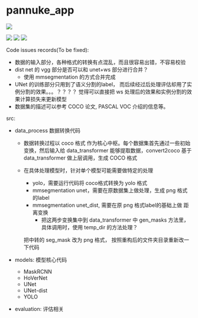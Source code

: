# pannuke_app

[![](https://img.shields.io/badge/blog-@csdn-red.svg)](https://blog.csdn.net/weixin_41783424?spm=1011.2124.3001.5343)

![](https://img.shields.io/github/forks/RessCris2/pannuke_app?style=social)
![](https://img.shields.io/github/watchers/RessCris2/pannuke_app?style=social )
![](https://img.shields.io/github/stars/RessCris2/pannuke_app?color=green&style=social)


Code issues records(To be fixed):
- 数据的输入部分，各种格式的转换有点混乱，而且很容易出错，不容易校验
- dist net 的 vgg 部分是否可以和 unet+ws 部分进行合并？
    - 使用 mmsegmentation 的方式合并完成
- UNet 的训练部分只用到了语义分割的label， 而后续经过后处理评估却用了实例分割的效果。。。？？？？
    觉得可以直接把 ws 处理后的效果和实例分割的效果计算损失来更新模型
- 数据集的描述可以参考 COCO 论文, PASCAL VOC 介绍的信息等。


src:
- data_process 数据转换代码
    - 数据转换过程以 coco 格式 作为核心中枢。每个数据集首先通过一些初始变换，然后输入给 data_transformer 能够提取数据，convert2coco 基于 data_transformer 做上层调用，生成 COCO 格式
    - 在具体处理模型时，针对单个模型可能需要做特定的处理
        - yolo，需要运行代码将 coco格式转换为 yolo 格式
        - mmsegmentation unet，需要在原数据集上做处理，生成 png 格式的label
        - mmsegmentation unet_dist, 需要在原 png 格式label的基础上做 距离变换
            - 把这两步变换集中到 data_transformer 中 gen_masks 方法里，具体调用时，使用 temp_dir 的方法处理？


        把中转的 seg_mask 改为 png 格式， 按照重构后的文件夹目录重新改一下代码

- models: 模型核心代码
    - MaskRCNN
    - HoVerNet
    - UNet
    - UNet-dist
    - YOLO

- evaluation: 评估相关


